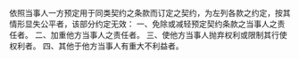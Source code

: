 依照当事人一方预定用于同类契约之条款而订定之契约，为左列各款之约定，按其情形显失公平者，该部分约定无效：
一、免除或减轻预定契约条款之当事人之责任者。
二、加重他方当事人之责任者。
三、使他方当事人抛弃权利或限制其行使权利者。
四、其他于他方当事人有重大不利益者。